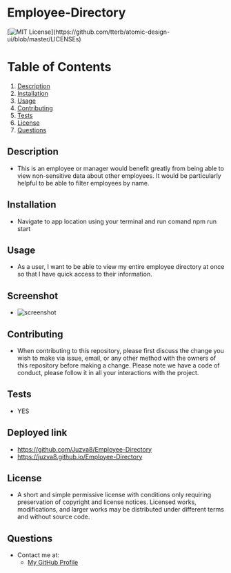 # Employee-Directory
  [![MIT License](https://img.shields.io/apm/l/atomic-design-ui.svg?)](https://github.com/tterb/atomic-design-ui/blob/master/LICENSEs)
  # Table of Contents
1. [Description](#description)
2. [Installation](#installation)
3. [Usage](#usage)
4. [Contributing](#contributing)
5. [Tests](#tests)
6. [License](#license)
7. [Questions](#questions)
## Description
* This is an employee or manager would benefit greatly from being able to view non-sensitive data about other employees. It would be particularly helpful to be able to filter employees by name.
## Installation
* Navigate to app location using your terminal and run comand npm run start
## Usage
* As a user, I want to be able to view my entire employee directory at once so that I have quick access to their information.
## Screenshot
* ![screenshot](/assets/Untitled.gif)
## Contributing
* When contributing to this repository, please first discuss the change you wish to make via issue, email, or any other method with the owners of this repository before making a change. Please note we have a code of conduct, please follow it in all your interactions with the project.
## Tests
* YES
## Deployed link
* https://github.com/Juzva8/Employee-Directory
* https://juzva8.github.io/Employee-Directory
## License
* A short and simple permissive license with conditions only requiring preservation of copyright and license notices. Licensed works, modifications, and larger works may be distributed under different terms and without source code.
## Questions
* Contact me at:
  * [My GitHub Profile](https://github.com/Juzva8)

